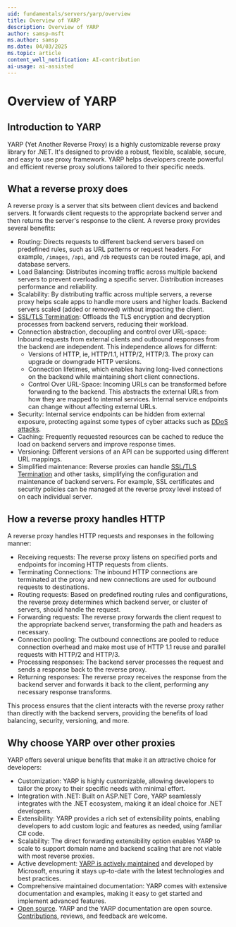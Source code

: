 ```yaml
---
uid: fundamentals/servers/yarp/overview
title: Overview of YARP
description: Overview of YARP
author: samsp-msft
ms.author: samsp
ms.date: 04/03/2025
ms.topic: article
content_well_notification: AI-contribution
ai-usage: ai-assisted
---
```

# Overview of YARP

## Introduction to YARP

YARP (Yet Another Reverse Proxy) is a highly customizable reverse proxy library for .NET. It's designed to provide a robust, flexible, scalable, secure, and easy to use proxy framework. YARP helps developers create powerful and efficient reverse proxy solutions tailored to their specific needs.

## What a reverse proxy does

A reverse proxy is a server that sits between client devices and backend servers. It forwards client requests to the appropriate backend server and then returns the server's response to the client. A reverse proxy provides several benefits:

* Routing: Directs requests to different backend servers based on predefined rules, such as URL patterns or request headers. For example, `/images`, `/api`, and `/db` requests can be routed image, api, and database servers.
* Load Balancing: Distributes incoming traffic across multiple backend servers to prevent overloading a specific server. Distribution increases performance and reliability.
* Scalability: By distributing traffic across multiple servers, a reverse proxy helps scale apps to handle more users and higher loads. Backend servers scaled (added or removed) without impacting the client.
* [SSL/TLS Termination](/azure/application-gateway/ssl-overview): Offloads the TLS encryption and decryption processes from backend servers, reducing their workload.
* Connection abstraction, decoupling and control over URL-space: Inbound requests from external clients and outbound responses from the backend are independent. This independence allows for differnt:
  * Versions of HTTP, ie, HTTP/1.1, HTTP/2, HTTP/3. The proxy can upgrade or downgrade HTTP versions.
  * Connection lifetimes, which enables having long-lived connections on the backend while maintaining short client connections.
  * Control Over URL-Space: Incoming URLs can be transformed before forwarding to the backend. This abstracts the external URLs from how they are mapped to internal services. Internal service endpoints can change without affecting external URLs.
* Security: Internal service endpoints can be hidden from external exposure, protecting against some types of cyber attacks such as [DDoS attacks](https://www.microsoft.com/security/business/security-101/what-is-a-ddos-attack?msockid=3e35ed3aa4666d8003aaf830a5006c74).
* Caching: Frequently requested resources can be cached to reduce the load on backend servers and improve response times.
* Versioning: Different versions of an API can be supported using different URL mappings.
* Simplified maintenance: Reverse proxies can handle [SSL/TLS Termination](/azure/application-gateway/ssl-overview) and other tasks, simplifying the configuration and maintenance of backend servers. For example, SSL certificates and security policies can be managed at the reverse proxy level instead of on each individual server.

## How a reverse proxy handles HTTP

A reverse proxy handles HTTP requests and responses in the following manner:

* Receiving requests: The reverse proxy listens on specified ports and endpoints for incoming HTTP requests from clients.
* Terminating Connections: The inbound HTTP connections are terminated at the proxy and new connections are used for outbound requests to destinations.
* Routing requests: Based on predefined routing rules and configurations, the reverse proxy determines which backend server, or cluster of servers, should handle the request.
* Forwarding requests: The reverse proxy forwards the client request to the appropriate backend server, transforming the path and headers as necessary.
* Connection pooling: The outbound connections are pooled to reduce connection overhead and make most use of HTTP 1.1 reuse and parallel requests with HTTP/2 and HTTP/3.
* Processing responses: The backend server processes the request and sends a response back to the reverse proxy.
* Returning responses: The reverse proxy receives the response from the backend server and forwards it back to the client, performing any necessary response transforms.

This process ensures that the client interacts with the reverse proxy rather than directly with the backend servers, providing the benefits of load balancing, security, versioning, and more.

## Why choose YARP over other proxies

YARP offers several unique benefits that make it an attractive choice for developers:

* Customization: YARP is highly customizable, allowing developers to tailor the proxy to their specific needs with minimal effort.
* Integration with .NET: Built on ASP.NET Core, YARP seamlessly integrates with the .NET ecosystem, making it an ideal choice for .NET developers.
* Extensibility: YARP provides a rich set of extensibility points, enabling developers to add custom logic and features as needed, using familiar C# code.
* Scalability: The direct forwarding extensibility option enables YARP to scale to support domain name and backend scaling that are not viable with most reverse proxies.
* Active development: [YARP is actively maintained](https://github.com/dotnet/yarp) and developed by Microsoft, ensuring it stays up-to-date with the latest technologies and best practices.
* Comprehensive maintained documentation: YARP comes with extensive documentation and examples, making it easy to get started and implement advanced features.
* [Open source](https://github.com/dotnet/yarp). YARP and the YARP documentation are open source. [Contributions](https://github.com/dotnet/yarp/blob/main/README.md), reviews, and feedback are welcome.
